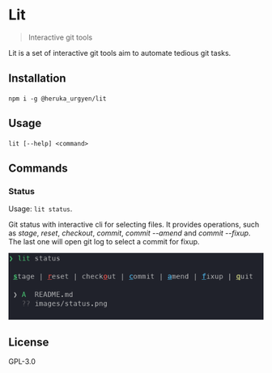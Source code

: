 Lit
===

> Interactive git tools

Lit is a set of interactive git tools aim to automate tedious git tasks.

## Installation
`npm i -g @heruka_urgyen/lit`

## Usage
`lit [--help] <command>`

## Commands

### Status
Usage: `lit status`.

Git status with interactive cli for selecting files. It provides operations, such as _stage_, _reset_, _checkout_, _commit_, _commit --amend_ and _commit --fixup_. The last one will open git log to select a commit for fixup.

![status-image](images/status.png)

## License
GPL-3.0
